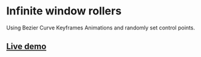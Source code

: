 # Infinite window rollers
Using Bezier Curve Keyframes Animations and randomly set control points.</h1>

## <a href="https://z-olpin.github.io/bezier-curve-animation">Live demo</a>


